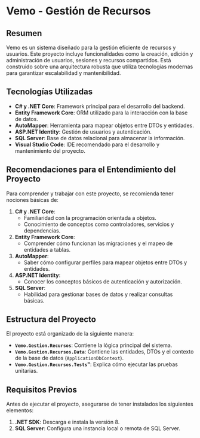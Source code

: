 # Vemo - Gestión de Recursos

## Resumen
Vemo es un sistema diseñado para la gestión eficiente de recursos y usuarios. Este proyecto incluye funcionalidades como la creación, edición y administración de usuarios, sesiones y recursos compartidos. Está construido sobre una arquitectura robusta que utiliza tecnologías modernas para garantizar escalabilidad y mantenibilidad.

## Tecnologías Utilizadas
- **C# y .NET Core**: Framework principal para el desarrollo del backend.
- **Entity Framework Core**: ORM utilizado para la interacción con la base de datos.
- **AutoMapper**: Herramienta para mapear objetos entre DTOs y entidades.
- **ASP.NET Identity**: Gestión de usuarios y autenticación.
- **SQL Server**: Base de datos relacional para almacenar la información.
- **Visual Studio Code**: IDE recomendado para el desarrollo y mantenimiento del proyecto.

## Recomendaciones para el Entendimiento del Proyecto
Para comprender y trabajar con este proyecto, se recomienda tener nociones básicas de:
1. **C# y .NET Core**:
   - Familiaridad con la programación orientada a objetos.
   - Conocimiento de conceptos como controladores, servicios y dependencias.
2. **Entity Framework Core**:
   - Comprender cómo funcionan las migraciones y el mapeo de entidades a tablas.
3. **AutoMapper**:
   - Saber cómo configurar perfiles para mapear objetos entre DTOs y entidades.
4. **ASP.NET Identity**:
   - Conocer los conceptos básicos de autenticación y autorización.
5. **SQL Server**:
   - Habilidad para gestionar bases de datos y realizar consultas básicas.

## Estructura del Proyecto
El proyecto está organizado de la siguiente manera:
- **`Vemo.Gestion.Recursos`**: Contiene la lógica principal del sistema.
- **`Vemo.Gestion.Recursos.Data`**: Contiene las entidades, DTOs y el contexto de la base de datos (`ApplicationDbContext`).
- **`Vemo.Gestion.Recursos.Tests`"**: Explica cómo ejecutar las pruebas unitarias.


## Requisitos Previos
Antes de ejecutar el proyecto, asegurarse de tener instalados los siguientes elementos:
1. **.NET SDK**: Descarga e instala la versión 8.
2. **SQL Server**: Configura una instancia local o remota de SQL Server.